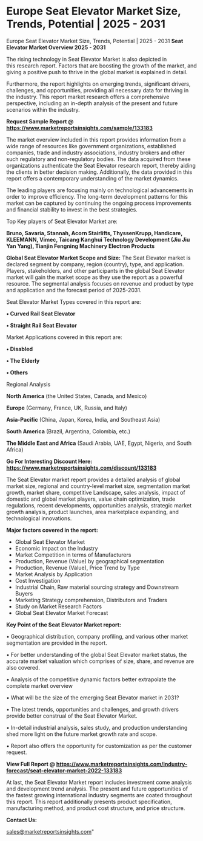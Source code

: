 # Europe Seat Elevator Market Size, Trends, Potential | 2025 - 2031
 Europe Seat Elevator Market Size, Trends, Potential | 2025 - 2031
<Strong> Seat Elevator Market Overview 2025 - 2031</strong>

The rising technology in Seat Elevator Market is also depicted in this research report. Factors that are boosting the growth of the market, and giving a positive push to thrive in the global market is explained in detail.

Furthermore, the report highlights on emerging trends, significant drivers, challenges, and opportunities, providing all necessary data for thriving in the industry. This report market research offers a comprehensive perspective, including an in-depth analysis of the present and future scenarios within the industry.

<strong>Request Sample Report @ <a href=https://www.marketreportsinsights.com/sample/133183>https://www.marketreportsinsights.com/sample/133183</a></strong>

The market overview included in this report provides information from a wide range of resources like government organizations, established companies, trade and industry associations, industry brokers and other such regulatory and non-regulatory bodies. The data acquired from these organizations authenticate the Seat Elevator research report, thereby aiding the clients in better decision making. Additionally, the data provided in this report offers a contemporary understanding of the market dynamics.

The leading players are focusing mainly on technological advancements in order to improve efficiency. The long-term development patterns for this market can be captured by continuing the ongoing process improvements and financial stability to invest in the best strategies.

Top Key players of Seat Elevator Market are:

<strong>Bruno, Savaria, Stannah, Acorn Stairlifts, ThyssenKrupp, Handicare, KLEEMANN, Vimec, Taicang Kanghui Technology Development (Jiu Jiu Yan Yang), Tianjin Fengning Machinery Electron Products</strong>

<strong><b>Global Seat Elevator Market Scope and Size:</b></strong>
The Seat Elevator market is declared segment by company, region (country), type, and application. Players, stakeholders, and other participants in the global Seat Elevator market will gain the market scope as they use the report as a powerful resource. The segmental analysis focuses on revenue and product by type and application and the forecast period of 2025-2031.

Seat Elevator Market Types covered in this report are:

<strong>• Curved Rail Seat Elevator

• Straight Rail Seat Elevator</strong>

Market Applications covered in this report are:

<strong>• Disabled

• The Elderly

• Others</strong> 

Regional Analysis

<strong>North America</strong> (the United States, Canada, and Mexico)

<strong>Europe</strong> (Germany, France, UK, Russia, and Italy)

<strong>Asia-Pacific</strong> (China, Japan, Korea, India, and Southeast Asia)

<strong>South America</strong> (Brazil, Argentina, Colombia, etc.)

<strong>The Middle East and Africa</strong> (Saudi Arabia, UAE, Egypt, Nigeria, and South Africa)

<strong>Go For Interesting Discount Here: <a href=https://www.marketreportsinsights.com/discount/133183>https://www.marketreportsinsights.com/discount/133183</a></strong>

The Seat Elevator market report provides a detailed analysis of global market size, regional and country-level market size, segmentation market growth, market share, competitive Landscape, sales analysis, impact of domestic and global market players, value chain optimization, trade regulations, recent developments, opportunities analysis, strategic market growth analysis, product launches, area marketplace expanding, and technological innovations.

<strong><b>Major factors covered in the report:</b></strong>
<ul>
  <li>Global Seat Elevator Market </li>
  <li>Economic Impact on the Industry</li>
  <li>Market Competition in terms of Manufacturers</li>
  <li>Production, Revenue (Value) by geographical segmentation</li>
  <li>Production, Revenue (Value), Price Trend by Type</li>
  <li>Market Analysis by Application</li>
  <li>Cost Investigation</li>
  <li>Industrial Chain, Raw material sourcing strategy and Downstream Buyers</li>
  <li>Marketing Strategy comprehension, Distributors and Traders</li>
  <li>Study on Market Research Factors</li>
  <li>Global Seat Elevator Market Forecast</li>
</ul>

<strong><b>Key Point of the Seat Elevator Market report:</b></strong>

• Geographical distribution, company profiling, and various other market segmentation are provided in the report.

• For better understanding of the global Seat Elevator market status, the accurate market valuation which comprises of size, share, and revenue are also covered.

• Analysis of the competitive dynamic factors better extrapolate the complete market overview

• What will be the size of the emerging Seat Elevator market in 2031?

• The latest trends, opportunities and challenges, and growth drivers provide better construal of the Seat Elevator Market.

• In-detail industrial analysis, sales study, and production understanding shed more light on the future market growth rate and scope.

• Report also offers the opportunity for customization as per the customer request.

<strong><b>View Full Report @ <a href=https://www.marketreportsinsights.com/industry-forecast/seat-elevator-market-2022-133183>https://www.marketreportsinsights.com/industry-forecast/seat-elevator-market-2022-133183</a></b></strong>


At last, the Seat Elevator Market report includes investment come analysis and development trend analysis. The present and future opportunities of the fastest growing international industry segments are coated throughout this report. This report additionally presents product specification, manufacturing method, and product cost structure, and price structure.

<strong>Contact Us:</strong>

sales@marketreportsinsights.com"
